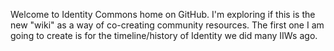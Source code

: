 Welcome to Identity Commons home on GitHub. 
I'm exploring if this is the new "wiki" as a way of co-creating community resources. 
The first one I am going to create is for the timeline/history of Identity we did many IIWs ago. 
